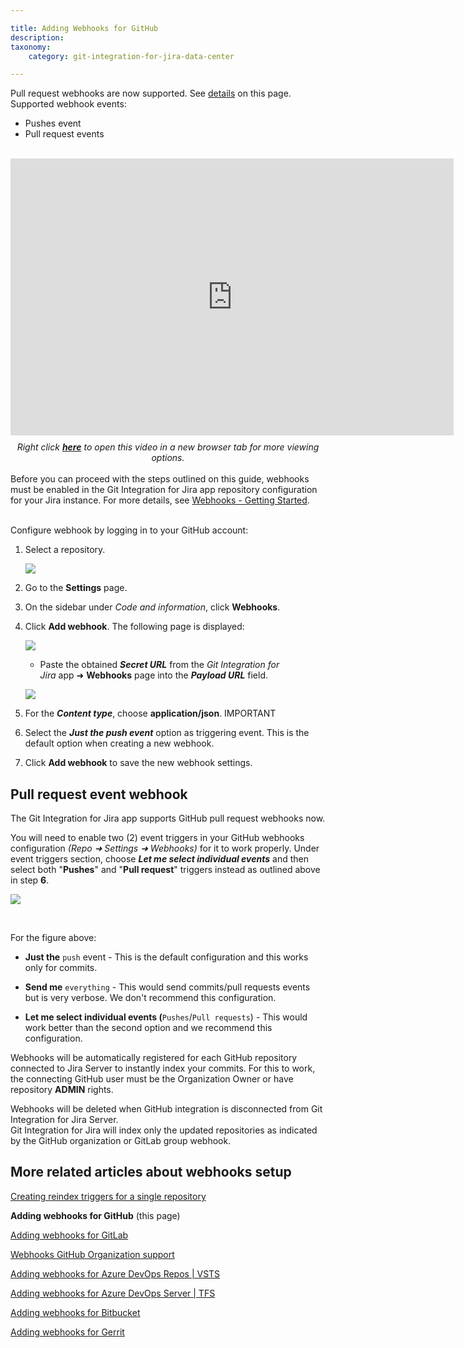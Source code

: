 ```yaml
---

title: Adding Webhooks for GitHub
description:
taxonomy:
    category: git-integration-for-jira-data-center

---
```


<div class="bbb-callout bbb--info">
    <div class="irow">
    <div class="ilogobox">
        <span class="logoimg"></span>
    </div>
    <div class="imsgbox">
        Pull request webhooks are now supported. See <a href='#pull-request-webhooks'>details</a> on this page.<div class='nextpara'>Supported webhook events:</div>
        <ul>
            <li>Pushes event</li>
            <li>Pull request events</li>
        </ul>
    </div>
    </div>
</div>
<br>

<div class='embed-container embed-container--16-10'>
    <iframe width='709' height='443' src='https://fast.wistia.com/embed/iframe/4fbw471kgh?videoFoam=true' frameborder='0' allowfullscreen ></iframe>
</div>

<div align='center' style=margin-top:10px>
    <i>Right click <a href='https://bigbrassband.wistia.com/medias/4fbw471kgh'><b>here</b></a> to open this video in a new browser tab for more viewing options.</i>
</div>
<br>

<div class="bbb-callout bbb--error">
    <div class="irow">
    <div class="ilogobox">
        <span class="logoimg"></span>
    </div>
    <div class="imsgbox">
        Before you can proceed with the steps outlined on this guide, webhooks must be enabled in the Git Integration for Jira app repository configuration for your Jira instance. For more details, see <a href='/git-integration-for-jira-data-center/webhooks-gij-self-managed'>Webhooks - Getting Started</a>.
    </div>
    </div>
</div>
<br>

Configure webhook by logging in to your GitHub account:

1.  Select a repository.

    ![](/wp-content/uploads/gij-gitserver-webhook-github-add-webhook-steps-2-4-c.png)

2.  Go to the **Settings** page.

3.  On the sidebar under _Code and information_, click **Webhooks**.

4.  Click **Add webhook**. The following page is displayed:

    ![](/wp-content/uploads/gij-gitserver-webhook-add-webhook-github-steps.png)

    *   Paste the obtained _**Secret URL**_ from the _Git Integration for Jira_ app ➜ **Webhooks** page into the _**Payload URL**_ field.

    ![](/wp-content/uploads/gij-jira-server-git-webhooks-loc-pointer-list.png)

6.  For the _**Content type**_, choose **application/json**. IMPORTANT

7.  Select the _**Just the push event**_ option as triggering event. This is the default option when creating a new webhook.

8.  Click **Add webhook** to save the new webhook settings.


## Pull request event webhook

The Git Integration for Jira app supports GitHub pull request webhooks now.

You will need to enable two (2) event triggers in your GitHub webhooks configuration _(Repo ➜ Settings ➜ Webhooks)_ for it to work properly. Under event triggers section, choose _**Let me select individual events**_ and then select both "**Pushes**" and "**Pull request**" triggers instead as outlined above in step **6**.

![](/wp-content/uploads/gij-github-pull-request-event-trigger-webhook.png)

<br>

For the figure above:

*   **Just the** `push` event - This is the default configuration and this works only for commits.

*   **Send me** `everything` - This would send commits/pull requests events but is very verbose. We don't recommend this configuration.

*   **Let me select individual events (**`Pushes`/`Pull requests`) - This would work better than the second option and we recommend this configuration.

<div class="bbb-callout bbb--info">
    <div class="irow">
    <div class="ilogobox">
        <span class="logoimg"></span>
    </div>
    <div class="imsgbox">
        Webhooks will be automatically registered for each GitHub repository connected to Jira Server to instantly index your commits. For this to work, the connecting GitHub user must be the Organization Owner or have repository <b>ADMIN</b> rights.
        <p style='margin-bottom: 0px !important'>Webhooks will be deleted when GitHub integration is disconnected from Git Integration for Jira Server.</p>
    </div>
    </div>
</div>

<div class="bbb-callout bbb--note">
    <div class="irow">
    <div class="ilogobox">
        <span class="logoimg"></span>
    </div>
    <div class="imsgbox">
        Git Integration for Jira will index only the updated repositories as indicated by the GitHub organization or GitLab group webhook.
    </div>
    </div>
</div>

## More related articles about webhooks setup

[Creating reindex triggers for a single repository](/git-integration-for-jira-data-center/Creating-reindex-triggers-for-a-single-repository-gij-self-managed)

**Adding webhooks for GitHub** (this page)

[Adding webhooks for GitLab](/git-integration-for-jira-data-center/Adding-Webhooks-for-GitLab-gij-self-managed)

[Webhooks GitHub Organization support](/git-integration-for-jira-data-center/Webhooks-GitHub-Organization-Support-gij-self-managed)

[Adding webhooks for Azure DevOps Repos \| VSTS](/git-integration-for-jira-data-center/Adding-Webhooks-for-Azure-DevOps-Repos-VSTS-gij-self-managed)

[Adding webhooks for Azure DevOps Server \| TFS](/git-integration-for-jira-data-center/Adding-Webhooks-for-Azure-DevOps-Server-TFS-gij-self-managed)

[Adding webhooks for Bitbucket](/git-integration-for-jira-data-center/Adding-Webhooks-for-Bitbucket-gij-self-managed)

[Adding webhooks for Gerrit](/git-integration-for-jira-data-center/adding-webhooks-for-gerrit-gij-self-managed)


